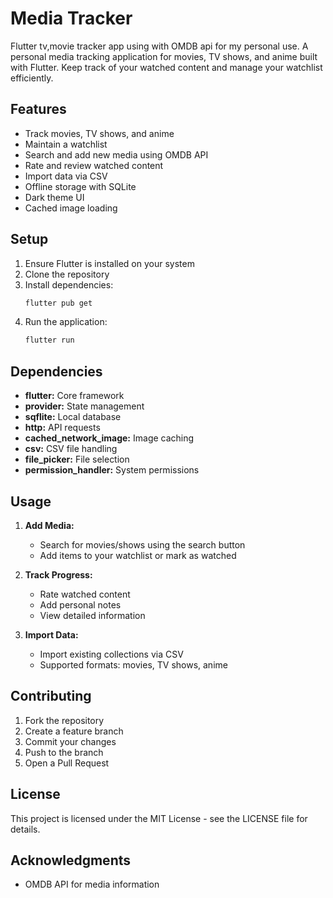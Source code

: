 # Media Tracker

Flutter tv,movie tracker app using with OMDB api for my personal use. A personal media tracking application for movies, TV shows, and anime built with Flutter. Keep track of your watched content and manage your watchlist efficiently.

## Features

- Track movies, TV shows, and anime
- Maintain a watchlist
- Search and add new media using OMDB API
- Rate and review watched content
- Import data via CSV
- Offline storage with SQLite
- Dark theme UI
- Cached image loading

## Setup

1. Ensure Flutter is installed on your system
2. Clone the repository
3. Install dependencies:
   ```bash
   flutter pub get
   ```
4. Run the application:
   ```bash
   flutter run
   ```

## Dependencies

- **flutter:** Core framework
- **provider:** State management
- **sqflite:** Local database
- **http:** API requests
- **cached_network_image:** Image caching
- **csv:** CSV file handling
- **file_picker:** File selection
- **permission_handler:** System permissions

## Usage

1. **Add Media:**
   - Search for movies/shows using the search button
   - Add items to your watchlist or mark as watched

2. **Track Progress:**
   - Rate watched content
   - Add personal notes
   - View detailed information

3. **Import Data:**
   - Import existing collections via CSV
   - Supported formats: movies, TV shows, anime

## Contributing

1. Fork the repository
2. Create a feature branch
3. Commit your changes
4. Push to the branch
5. Open a Pull Request

## License

This project is licensed under the MIT License - see the LICENSE file for details.

## Acknowledgments

- OMDB API for media information
